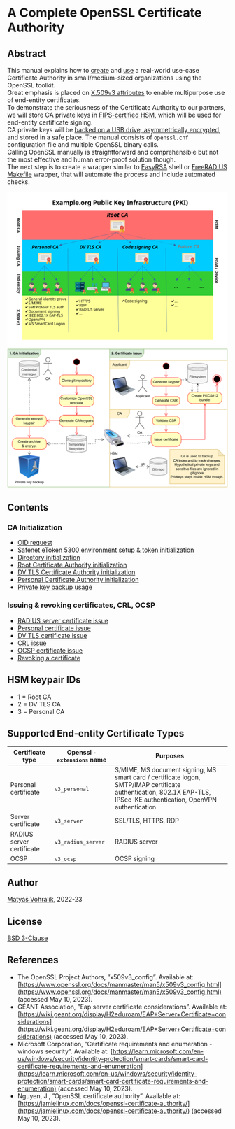 # A Complete OpenSSL Certificate Authority
## Abstract
This manual explains how to [create](man/init-root.md) and [use](man/issue-personal.md) a real-world use-case Certificate Authority in small/medium-sized organizations using the OpenSSL toolkit.  
Great emphasis is placed on [X.509v3 attributes](#supported-end-entity-certificate-types) to enable multipurpose use of end-entity certificates.  
To demonstrate the seriousness of the Certificate Authority to our partners, we will store CA private keys in [FIPS-certified HSM](man/init-token.md), which will be used for end-entity certificate signing.  
CA private keys will be [backed on a USB drive, asymmetrically encrypted](man/backup.md), and stored in a safe place.
The manual consists of `openssl.cnf` configuration file and multiple OpenSSL binary calls.  
Calling OpenSSL manually is straightforward and comprehensible but not the most effective and human error-proof solution though.  
The next step is to create a wrapper similar to [EasyRSA](https://github.com/OpenVPN/easy-rsa) shell or [FreeRADIUS Makefile](https://github.com/FreeRADIUS/freeradius-server/blob/master/raddb/certs/Makefile) wrapper, that will automate the process and include automated checks.

![CA Hierarchy diagram](./doc/hierarchy/pki.svg)
![Process diagram](./doc/process.svg)


## Contents
### CA Initialization
- [OID request](man/oid.md)
- [Safenet eToken 5300 environment setup & token initialization](man/init-token.md)
- [Directory initialization](man/init-dir.md)
- [Root Certificate Authority initialization](man/init-root.md)
- [DV TLS Certificate Authority initialization](man/init-dvtls.md)
- [Personal Certificate Authority initialization](man/init-personal.md)
- [Private key backup usage](man/backup.md)

### Issuing & revoking certificates, CRL, OCSP
- [RADIUS server certificate issue](man/issue-radius.md)
- [Personal certificate issue](man/issue-personal.md)
- [DV TLS certificate issue](man/issue-dvtls.md)
- [CRL issue](man/issue-crl.md)
- [OCSP certificate issue](man/issue-ocsp.md)
- [Revoking a certificate](man/revoke.md)

## HSM keypair IDs
- 1 = Root CA
- 2 = DV TLS CA
- 3 = Personal CA

## Supported End-entity Certificate Types
| **Certificate type**      | **Openssl `-extensions` name** | **Purposes**                                                                                                                      |
|---------------------------|------------------------------|-----------------------------------------------------------------------------------------------------------------------------------|
| Personal certificate      | `v3_personal` | S/MIME, MS document signing, MS smart card / certificate logon, SMTP/IMAP certificate authentication, 802.1X EAP-TLS, IPSec IKE authentication, OpenVPN authentication |
| Server certificate        | `v3_server` | SSL/TLS, HTTPS, RDP |
| RADIUS server certificate | `v3_radius_server` | RADIUS server |
| OCSP                      | `v3_ocsp` | OCSP signing |

## Author
[Matyáš Vohralík](https://mv.cesium.cz), 2022-23

## License
[BSD 3-Clause](LICENSE)

## References
- The OpenSSL Project Authors, ”x509v3_config”. Available at: [https://www.openssl.org/docs/manmaster/man5/x509v3_config.html](https://www.openssl.org/docs/manmaster/man5/x509v3_config.html) (accessed May 10, 2023). 
- GÉANT Association, ”Eap server certificate considerations”. Available at: [https://wiki.geant.org/display/H2eduroam/EAP+Server+Certificate+considerations](https://wiki.geant.org/display/H2eduroam/EAP+Server+Certificate+considerations) (accessed May 10, 2023). 
- Microsoft Corporation, ”Certificate requirements and enumeration - windows security”. Available at: [https://learn.microsoft.com/en-us/windows/security/identity-protection/smart-cards/smart-card-certificate-requirements-and-enumeration](https://learn.microsoft.com/en-us/windows/security/identity-protection/smart-cards/smart-card-certificate-requirements-and-enumeration) (accessed May 10, 2023). 
- Nguyen, J., ”OpenSSL certificate authority”. Available at: [https://jamielinux.com/docs/openssl-certificate-authority/](https://jamielinux.com/docs/openssl-certificate-authority/) (accessed May 10, 2023).
